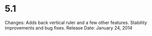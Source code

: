 # 5.1

Changes: Adds back vertical ruler and a few other features. Stability improvements and bug fixes.
Release Date: January 24, 2014